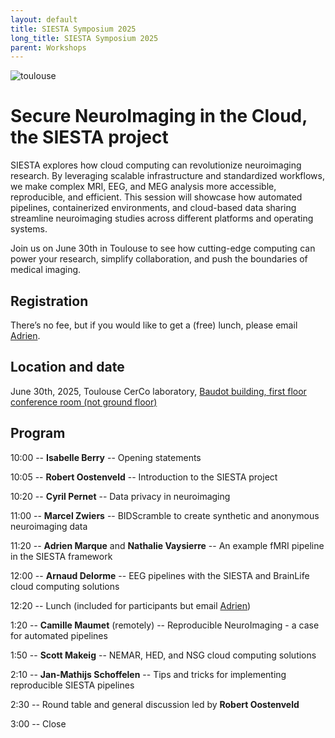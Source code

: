 ```yaml
---
layout: default
title: SIESTA Symposium 2025
long_title: SIESTA Symposium 2025
parent: Workshops
---
```

![toulouse](https://github.com/user-attachments/assets/e4f0aa48-d37a-4c58-913e-e48068f168da)

Secure NeuroImaging in the Cloud, the SIESTA project
============================
SIESTA explores how cloud computing can revolutionize neuroimaging research. By leveraging scalable infrastructure and standardized workflows, we make complex MRI, EEG, and MEG analysis more accessible, reproducible, and efficient. This session will showcase how automated pipelines, containerized environments, and cloud-based data sharing streamline neuroimaging studies across different platforms and operating systems.

Join us on June 30th in Toulouse to see how cutting-edge computing can power your research, simplify collaboration, and push the boundaries of medical imaging.

Registration
---------------------
There’s no fee, but if you would like to get a (free) lunch, please email [Adrien](mailto:adrien.romain.marque@gmail.com). 

Location and date
-------
June 30th, 2025, Toulouse CerCo laboratory, [Baudot building, first floor conference room (not ground floor)](https://cerco.cnrs.fr/en/visit-us/)

Program
--------
10:00 -- **Isabelle Berry** -- Opening statements

10:05 -- **Robert Oostenveld** -- Introduction to the SIESTA project

10:20 -- **Cyril Pernet** -- Data privacy in neuroimaging

11:00 -- **Marcel Zwiers** -- BIDScramble to create synthetic and anonymous neuroimaging data

11:20 -- **Adrien Marque** and **Nathalie Vaysierre** -- An example fMRI pipeline in the SIESTA framework

12:00 -- **Arnaud Delorme** -- EEG pipelines with the SIESTA and BrainLife cloud computing solutions

12:20 -- Lunch (included for participants but email [Adrien](mailto:adrien.romain.marque@gmail.com))

1:20 -- **Camille Maumet** (remotely) -- Reproducible NeuroImaging - a case for automated pipelines

1:50 -- **Scott Makeig** -- NEMAR, HED, and NSG cloud computing solutions

2:10 -- **Jan-Mathijs Schoffelen** -- Tips and tricks for implementing reproducible SIESTA pipelines

2:30 -- Round table and general discussion led by **Robert Oostenveld**

3:00 -- Close
